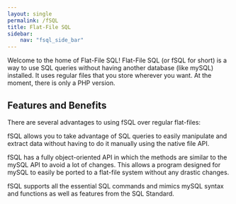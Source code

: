 ```yaml
---
layout: single
permalink: /fSQL
title: Flat-File SQL
sidebar:
    nav: "fsql_side_bar"
---
```


Welcome to the home of Flat-File SQL! Flat-File SQL (or fSQL for short) is a way to use SQL queries without having another database (like mySQL) installed. It uses regular files that you store wherever you want. At the moment, there is only a PHP version.

## Features and Benefits

There are several advantages to using fSQL over regular flat-files:

fSQL allows you to take advantage of SQL queries to easily manipulate and extract data without having to do it manually using the native file API.

fSQL has a fully object-oriented API in which the methods are similar to the mySQL API to avoid a lot of changes. This allows a program designed for mySQL to easily be ported to a flat-file system without any drastic changes.

fSQL supports all the essential SQL commands and mimics mySQL syntax and functions as well as features from the SQL Standard.
